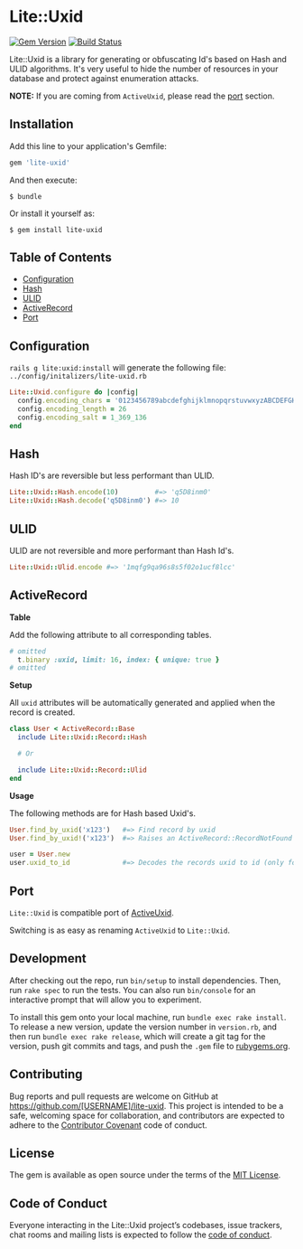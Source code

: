 # Lite::Uxid

[![Gem Version](https://badge.fury.io/rb/lite-uxid.svg)](http://badge.fury.io/rb/lite-uxid)
[![Build Status](https://travis-ci.org/drexed/lite-uxid.svg?branch=master)](https://travis-ci.org/drexed/lite-uxid)

Lite::Uxid is a library for generating or obfuscating Id's based on Hash and ULID algorithms.
It's very useful to hide the number of resources in your database and protect against enumeration attacks.

**NOTE:** If you are coming from `ActiveUxid`, please read the [port](#port) section.

## Installation

Add this line to your application's Gemfile:

```ruby
gem 'lite-uxid'
```

And then execute:

    $ bundle

Or install it yourself as:

    $ gem install lite-uxid

## Table of Contents

* [Configuration](#configuration)
* [Hash](#hash)
* [ULID](#ulid)
* [ActiveRecord](#active_record)
* [Port](#port)

## Configuration

`rails g lite:uxid:install` will generate the following file:
`../config/initalizers/lite-uxid.rb`

```ruby
Lite::Uxid.configure do |config|
  config.encoding_chars = '0123456789abcdefghijklmnopqrstuvwxyzABCDEFGHIJKLMNOPQRSTUVWXYZ'
  config.encoding_length = 26
  config.encoding_salt = 1_369_136
end
```

## Hash

Hash ID's are reversible but less performant than ULID.

```ruby
Lite::Uxid::Hash.encode(10)         #=> 'q5D8inm0'
Lite::Uxid::Hash.decode('q5D8inm0') #=> 10
```

## ULID

ULID are not reversible and more performant than Hash Id's.

```ruby
Lite::Uxid::Ulid.encode #=> '1mqfg9qa96s8s5f02o1ucf8lcc'
```

## ActiveRecord

**Table**

Add the following attribute to all corresponding tables.

```ruby
# omitted
  t.binary :uxid, limit: 16, index: { unique: true }
# omitted
```

**Setup**

All `uxid` attributes will be automatically generated and applied when the record is created.

```ruby
class User < ActiveRecord::Base
  include Lite::Uxid::Record::Hash

  # Or

  include Lite::Uxid::Record::Ulid
end
```

**Usage**

The following methods are for Hash based Uxid's.

```ruby
User.find_by_uxid('x123')   #=> Find record by uxid
User.find_by_uxid!('x123')  #=> Raises an ActiveRecord::RecordNotFound error if not found

user = User.new
user.uxid_to_id             #=> Decodes the records uxid to id (only for Hash based Id's)
```

## Port

`Lite::Uxid` is compatible port of [ActiveUxid](https://github.com/drexed/active_uxid).

Switching is as easy as renaming `ActiveUxid` to `Lite::Uxid`.

## Development

After checking out the repo, run `bin/setup` to install dependencies. Then, run `rake spec` to run the tests. You can also run `bin/console` for an interactive prompt that will allow you to experiment.

To install this gem onto your local machine, run `bundle exec rake install`. To release a new version, update the version number in `version.rb`, and then run `bundle exec rake release`, which will create a git tag for the version, push git commits and tags, and push the `.gem` file to [rubygems.org](https://rubygems.org).

## Contributing

Bug reports and pull requests are welcome on GitHub at https://github.com/[USERNAME]/lite-uxid. This project is intended to be a safe, welcoming space for collaboration, and contributors are expected to adhere to the [Contributor Covenant](http://contributor-covenant.org) code of conduct.

## License

The gem is available as open source under the terms of the [MIT License](https://opensource.org/licenses/MIT).

## Code of Conduct

Everyone interacting in the Lite::Uxid project’s codebases, issue trackers, chat rooms and mailing lists is expected to follow the [code of conduct](https://github.com/[USERNAME]/lite-uxid/blob/master/CODE_OF_CONDUCT.md).
